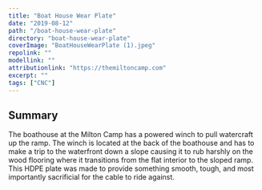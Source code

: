 ```yaml
---
title: "Boat House Wear Plate"
date: "2019-08-12"
path: "/boat-house-wear-plate"
directory: "boat-house-wear-plate"
coverImage: "BoatHouseWearPlate (1).jpeg"
repolink: ""
modellink: ""
attributionlink: "https://themiltoncamp.com"
excerpt: ""
tags: ["CNC"]
---
```


## Summary

The boathouse at the Milton Camp has a powered winch to pull watercraft up the ramp. The winch is located at the back of the boathouse and has to make a trip to the waterfront down a slope causing it to rub harshly on the wood flooring where it transitions from the flat interior to the sloped ramp. This HDPE plate was made to provide something smooth, tough, and most importantly sacrificial for the cable to ride against.